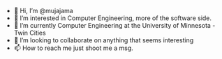 - 👋 Hi, I’m @mujajama
- 👀 I’m interested in Computer Engineering, more of the software side.
- 🌱 I’m currently Computer Engineering at the University of Minnesota - Twin Cities
- 💞️ I’m looking to collaborate on anything that seems interesting 
- 📫 How to reach me just shoot me a msg.

<!---
mujajama/mujajama is a ✨ special ✨ repository because its `README.md` (this file) appears on your GitHub profile.
You can click the Preview link to take a look at your changes.
--->
